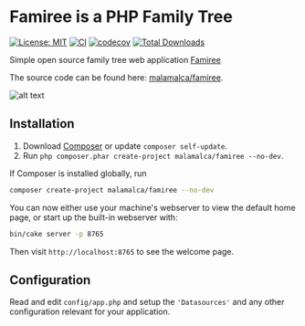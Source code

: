 #  Famiree is a PHP Family Tree

[![License: MIT](https://img.shields.io/badge/License-MIT-yellow.svg)](https://opensource.org/licenses/MIT)
[![CI](https://github.com/malamalca/famiree/actions/workflows/ci.yml/badge.svg)](https://github.com/malamalca/famiree/actions/workflows/ci.yml)
[![codecov](https://codecov.io/gh/malamalca/famiree/branch/master/graph/badge.svg?token=x40FDnnbCp)](https://codecov.io/gh/malamalca/famiree)
[![Total Downloads](https://img.shields.io/packagist/dt/malamalca/famiree.svg?style=flat-square)](https://packagist.org/packages/malamaca/famiree)

Simple open source family tree web application [Famiree](https://famiree.org)

The source code can be found here: [malamalca/famiree](https://github.com/malamalca/famiree).

![alt text](https://github.com/malamalca/famiree/raw/master/example.png)

## Installation

1. Download [Composer](https://getcomposer.org/doc/00-intro.md) or update `composer self-update`.
2. Run `php composer.phar create-project malamalca/famiree --no-dev`.

If Composer is installed globally, run

```bash
composer create-project malamalca/famiree --no-dev
```

You can now either use your machine's webserver to view the default home page, or start
up the built-in webserver with:

```bash
bin/cake server -p 8765
```

Then visit `http://localhost:8765` to see the welcome page.

## Configuration

Read and edit `config/app.php` and setup the `'Datasources'` and any other
configuration relevant for your application.

